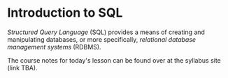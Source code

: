 # Introduction to SQL

_Structured Query Language_ (SQL) provides a means of creating and manipulating databases, or more specifically, _relational database management systems_ (RDBMS).


The course notes for today's lesson can be found over at the syllabus site (link TBA).